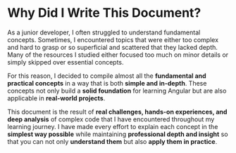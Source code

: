 # Why Did I Write This Document?

As a junior developer, I often struggled to understand fundamental concepts. Sometimes, I encountered topics that were either too complex and hard to grasp or so superficial and scattered that they lacked depth. Many of the resources I studied either focused too much on minor details or simply skipped over essential concepts.  

For this reason, I decided to compile almost all the **fundamental and practical concepts** in a way that is both **simple and in-depth**. These concepts not only build a **solid foundation** for learning Angular but are also applicable in **real-world projects**.  

This document is the result of **real challenges, hands-on experiences, and deep analysis** of complex code that I have encountered throughout my learning journey. I have made every effort to explain each concept in the **simplest way possible** while maintaining **professional depth and insight** so that you can not only **understand them** but also **apply them in practice**.